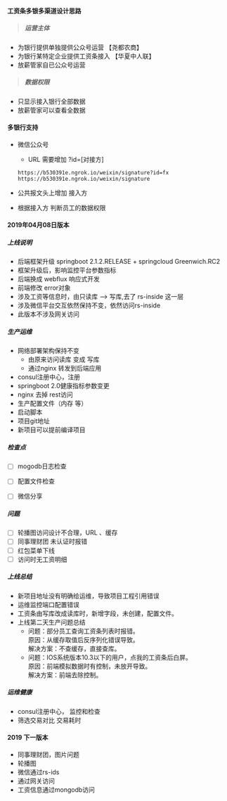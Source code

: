 #### 工资条多银多渠道设计思路
>##### 运营主体
- 为银行提供单独提供公众号运营    【尧都农商】
- 为银行某特定企业提供工资条接入  【华夏中人联】
- 放薪管家自已公众号运营     
>##### 数据权限
- 只显示接入银行全部数据
- 放薪管家可以查看全数据



#### 多银行支持
- 微信公众号 
   - URL 需要增加  ?id=[对接方]
   ```
   https://b530391e.ngrok.io/weixin/signature?id=fx
   https://b530391e.ngrok.io/weixin/signature
   ```  
- 公共报文头上增加  接入方

- 根据接入方 判断员工的数据权限




#### 2019年04月08日版本
##### 上线说明
- 后端框架升级 springboot 2.1.2.RELEASE + springcloud Greenwich.RC2 
- 框架升级后，影响监控平台参数指标
- 后端换成 webflux 响应式开发
- 前端修改 error对象
- 涉及工资等信息时，由只读库 --> 写库,去了 rs-inside 这一层
- 涉及微信平台交互依然保持不变，依然访问rs-inside
- 此版本不涉及网关访问

##### 生产运维
- 网络部署架构保持不变
   - 由原来访问读库 变成 写库
   - 通过nginx 转发到后端应用
- consul注册中心，注册
- springboot 2.0健康指标参数变更
- nginx 去掉 rest访问
- 生产配置文件（内存 等）
- 启动脚本
- 项目git地址
- 新项目可以提前编译项目


##### 检查点
- [ ] mogodb日志检查
- [ ] 配置文件检查
- [ ] 微信分享


##### 问题
- [ ] 轮播图访问设计不合理，URL 、缓存
- [ ] 同事理财团 未认证时报错
- [ ] 红包菜单下线
- [ ] 访问时无工资明细

##### 上线总结
- 新项目地址没有明确给运维，导致项目工程引用错误
- 运维监控端口配置错误
- 工资条由写库改成读库时，新增字段，未创建，配置文件。
- 上线第二天生产问题总结
  - 问题：部分员工查询工资条列表时报错。  
    原因：从缓存取值后反序列化错误导致。  
    解决方案：不查缓存，直接查库。
  - 问题：IOS系统版本10.3以下的用户，点我的工资条后白屏。  
    原因：前端模拟数据时有控制，未放开导致。  
    解决方案：前端去除控制。


##### 运维健康
- consul注册中心， 监控和检查
- 筛选交易对比 交易耗时





#### 2019 下一版本
- 同事理财团，图片问题
- 轮播图
- 微信通过rs-ids
- 通过网关访问
- 工资信息通过mongodb访问